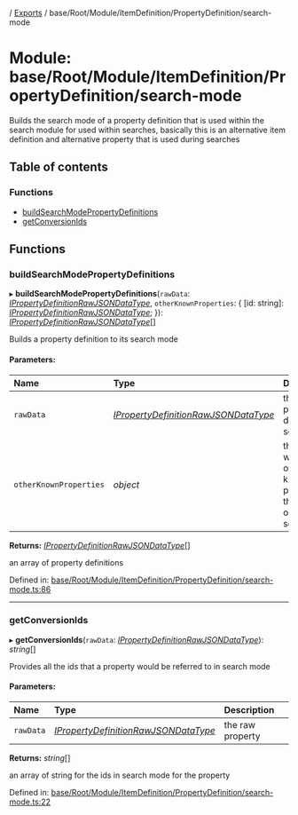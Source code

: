 [](../README.md) / [Exports](../modules.md) / base/Root/Module/ItemDefinition/PropertyDefinition/search-mode

# Module: base/Root/Module/ItemDefinition/PropertyDefinition/search-mode

Builds the search mode of a property definition that is used within
the search module for used within searches, basically this is an alternative
item definition and alternative property that is used during searches

## Table of contents

### Functions

- [buildSearchModePropertyDefinitions](base_root_module_itemdefinition_propertydefinition_search_mode.md#buildsearchmodepropertydefinitions)
- [getConversionIds](base_root_module_itemdefinition_propertydefinition_search_mode.md#getconversionids)

## Functions

### buildSearchModePropertyDefinitions

▸ **buildSearchModePropertyDefinitions**(`rawData`: [*IPropertyDefinitionRawJSONDataType*](../interfaces/base_root_module_itemdefinition_propertydefinition.ipropertydefinitionrawjsondatatype.md), `otherKnownProperties`: { [id: string]: [*IPropertyDefinitionRawJSONDataType*](../interfaces/base_root_module_itemdefinition_propertydefinition.ipropertydefinitionrawjsondatatype.md);  }): [*IPropertyDefinitionRawJSONDataType*](../interfaces/base_root_module_itemdefinition_propertydefinition.ipropertydefinitionrawjsondatatype.md)[]

Builds a property definition to its search mode

#### Parameters:

Name | Type | Description |
:------ | :------ | :------ |
`rawData` | [*IPropertyDefinitionRawJSONDataType*](../interfaces/base_root_module_itemdefinition_propertydefinition.ipropertydefinitionrawjsondatatype.md) | the raw property definition source   |
`otherKnownProperties` | *object* | the object with the other known properties that this one can see   |

**Returns:** [*IPropertyDefinitionRawJSONDataType*](../interfaces/base_root_module_itemdefinition_propertydefinition.ipropertydefinitionrawjsondatatype.md)[]

an array of property definitions

Defined in: [base/Root/Module/ItemDefinition/PropertyDefinition/search-mode.ts:86](https://github.com/onzag/itemize/blob/0569bdf2/base/Root/Module/ItemDefinition/PropertyDefinition/search-mode.ts#L86)

___

### getConversionIds

▸ **getConversionIds**(`rawData`: [*IPropertyDefinitionRawJSONDataType*](../interfaces/base_root_module_itemdefinition_propertydefinition.ipropertydefinitionrawjsondatatype.md)): *string*[]

Provides all the ids that a property would be referred to in search mode

#### Parameters:

Name | Type | Description |
:------ | :------ | :------ |
`rawData` | [*IPropertyDefinitionRawJSONDataType*](../interfaces/base_root_module_itemdefinition_propertydefinition.ipropertydefinitionrawjsondatatype.md) | the raw property   |

**Returns:** *string*[]

an array of string for the ids in search mode for the property

Defined in: [base/Root/Module/ItemDefinition/PropertyDefinition/search-mode.ts:22](https://github.com/onzag/itemize/blob/0569bdf2/base/Root/Module/ItemDefinition/PropertyDefinition/search-mode.ts#L22)
